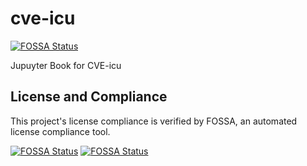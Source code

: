# cve-icu
[![FOSSA Status](https://app.fossa.com/api/projects/git%2Bgithub.com%2Fkhulnasoft%2FCVE-ICU.svg?type=shield)](https://app.fossa.com/projects/git%2Bgithub.com%2Fkhulnasoft%2FCVE-ICU?ref=badge_shield)

Jupuyter Book for CVE-icu

## License and Compliance

 This project's license compliance is verified by FOSSA, an automated license compliance tool.

 [![FOSSA Status](https://app.fossa.com/api/projects/git%2Bgithub.com%2Fkhulnasoft%2FCVE-ICU.svg?type=large)](https://app.fossa.com/projects/git%2Bgithub.com%2Fkhulnasoft%2FCVE-ICU?ref=badge_large)
 [![FOSSA Status](https://app.fossa.com/api/projects/git%2Bgithub.com%2Fkhulnasoft%2FCVE-ICU.svg?type=large)](https://app.fossa.com/projects/git%2Bgithub.com%2Fkhulnasoft%2FCVE-ICU?ref=badge_large)
